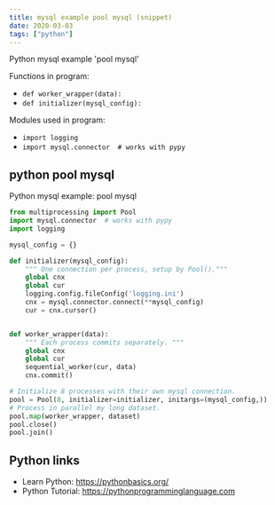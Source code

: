 ```yaml
---
title: mysql example pool mysql (snippet)
date: 2020-03-03
tags: ["python"]
---
```

Python mysql example 'pool mysql'

Functions in program: 
* `def worker_wrapper(data):`
* `def initializer(mysql_config):`

Modules used in program: 
* `import logging`
* `import mysql.connector  # works with pypy`

## python pool mysql

Python mysql example: pool mysql

```python
from multiprocessing import Pool
import mysql.connector  # works with pypy
import logging

mysql_config = {}

def initializer(mysql_config):
    """ One connection per process, setup by Pool()."""
    global cnx
    global cur
    logging.config.fileConfig('logging.ini')
    cnx = mysql.connector.connect(**mysql_config)
    cur = cnx.cursor()


def worker_wrapper(data):
    """ Each process commits separately. """
    global cnx
    global cur
    sequential_worker(cur, data)
    cnx.commit()

# Initialize 8 processes with their own mysql connection.
pool = Pool(8, initializer=initializer, initargs=(mysql_config,))
# Process in parallel my long dataset.
pool.map(worker_wrapper, dataset)
pool.close()
pool.join()


```

## Python links

- Learn Python: https://pythonbasics.org/
- Python Tutorial: https://pythonprogramminglanguage.com
